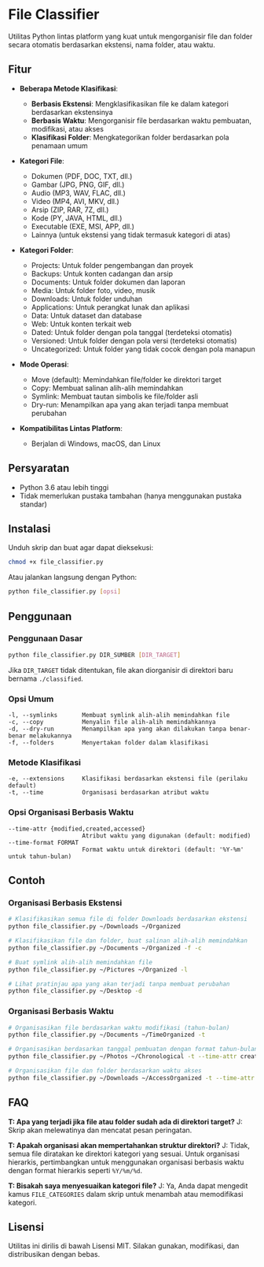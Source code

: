 # File Classifier

Utilitas Python lintas platform yang kuat untuk mengorganisir file dan folder secara otomatis berdasarkan ekstensi, nama folder, atau waktu.

## Fitur

- **Beberapa Metode Klasifikasi**:
  - **Berbasis Ekstensi**: Mengklasifikasikan file ke dalam kategori berdasarkan ekstensinya
  - **Berbasis Waktu**: Mengorganisir file berdasarkan waktu pembuatan, modifikasi, atau akses
  - **Klasifikasi Folder**: Mengkategorikan folder berdasarkan pola penamaan umum

- **Kategori File**:
  - Dokumen (PDF, DOC, TXT, dll.)
  - Gambar (JPG, PNG, GIF, dll.)
  - Audio (MP3, WAV, FLAC, dll.)
  - Video (MP4, AVI, MKV, dll.)
  - Arsip (ZIP, RAR, 7Z, dll.)
  - Kode (PY, JAVA, HTML, dll.)
  - Executable (EXE, MSI, APP, dll.)
  - Lainnya (untuk ekstensi yang tidak termasuk kategori di atas)

- **Kategori Folder**:
  - Projects: Untuk folder pengembangan dan proyek
  - Backups: Untuk konten cadangan dan arsip
  - Documents: Untuk folder dokumen dan laporan
  - Media: Untuk folder foto, video, musik
  - Downloads: Untuk folder unduhan
  - Applications: Untuk perangkat lunak dan aplikasi
  - Data: Untuk dataset dan database
  - Web: Untuk konten terkait web
  - Dated: Untuk folder dengan pola tanggal (terdeteksi otomatis)
  - Versioned: Untuk folder dengan pola versi (terdeteksi otomatis)
  - Uncategorized: Untuk folder yang tidak cocok dengan pola manapun

- **Mode Operasi**:
  - Move (default): Memindahkan file/folder ke direktori target
  - Copy: Membuat salinan alih-alih memindahkan
  - Symlink: Membuat tautan simbolis ke file/folder asli
  - Dry-run: Menampilkan apa yang akan terjadi tanpa membuat perubahan

- **Kompatibilitas Lintas Platform**:
  - Berjalan di Windows, macOS, dan Linux

## Persyaratan

- Python 3.6 atau lebih tinggi
- Tidak memerlukan pustaka tambahan (hanya menggunakan pustaka standar)

## Instalasi

Unduh skrip dan buat agar dapat dieksekusi:

```bash
chmod +x file_classifier.py
```

Atau jalankan langsung dengan Python:

```bash
python file_classifier.py [opsi]
```

## Penggunaan

### Penggunaan Dasar

```bash
python file_classifier.py DIR_SUMBER [DIR_TARGET]
```

Jika `DIR_TARGET` tidak ditentukan, file akan diorganisir di direktori baru bernama `./classified`.

### Opsi Umum

```
-l, --symlinks       Membuat symlink alih-alih memindahkan file
-c, --copy           Menyalin file alih-alih memindahkannya
-d, --dry-run        Menampilkan apa yang akan dilakukan tanpa benar-benar melakukannya
-f, --folders        Menyertakan folder dalam klasifikasi
```

### Metode Klasifikasi

```
-e, --extensions     Klasifikasi berdasarkan ekstensi file (perilaku default)
-t, --time           Organisasi berdasarkan atribut waktu
```

### Opsi Organisasi Berbasis Waktu

```
--time-attr {modified,created,accessed}
                     Atribut waktu yang digunakan (default: modified)
--time-format FORMAT
                     Format waktu untuk direktori (default: '%Y-%m' untuk tahun-bulan)
```

## Contoh

### Organisasi Berbasis Ekstensi

```bash
# Klasifikasikan semua file di folder Downloads berdasarkan ekstensi
python file_classifier.py ~/Downloads ~/Organized

# Klasifikasikan file dan folder, buat salinan alih-alih memindahkan
python file_classifier.py ~/Documents ~/Organized -f -c

# Buat symlink alih-alih memindahkan file
python file_classifier.py ~/Pictures ~/Organized -l

# Lihat pratinjau apa yang akan terjadi tanpa membuat perubahan
python file_classifier.py ~/Desktop -d
```

### Organisasi Berbasis Waktu

```bash
# Organisasikan file berdasarkan waktu modifikasi (tahun-bulan)
python file_classifier.py ~/Documents ~/TimeOrganized -t

# Organisasikan berdasarkan tanggal pembuatan dengan format tahun-bulan-hari
python file_classifier.py ~/Photos ~/Chronological -t --time-attr created --time-format "%Y-%m-%d"

# Organisasikan file dan folder berdasarkan waktu akses
python file_classifier.py ~/Downloads ~/AccessOrganized -t --time-attr accessed -f
```

## FAQ

**T: Apa yang terjadi jika file atau folder sudah ada di direktori target?**
J: Skrip akan melewatinya dan mencatat pesan peringatan.

**T: Apakah organisasi akan mempertahankan struktur direktori?**
J: Tidak, semua file diratakan ke direktori kategori yang sesuai. Untuk organisasi hierarkis, pertimbangkan untuk menggunakan organisasi berbasis waktu dengan format hierarkis seperti `%Y/%m/%d`.

**T: Bisakah saya menyesuaikan kategori file?**
J: Ya, Anda dapat mengedit kamus `FILE_CATEGORIES` dalam skrip untuk menambah atau memodifikasi kategori.

## Lisensi

Utilitas ini dirilis di bawah Lisensi MIT. Silakan gunakan, modifikasi, dan distribusikan dengan bebas.
